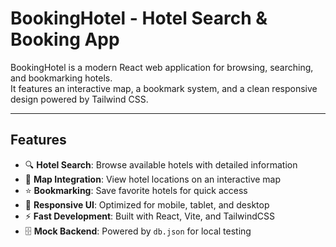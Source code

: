 # BookingHotel - Hotel Search & Booking App

BookingHotel is a modern React web application for browsing, searching, and bookmarking hotels.  
It features an interactive map, a bookmark system, and a clean responsive design powered by Tailwind CSS.

---

##  Features
- 🔍 **Hotel Search**: Browse available hotels with detailed information  
- 📍 **Map Integration**: View hotel locations on an interactive map  
- ⭐ **Bookmarking**: Save favorite hotels for quick access  
- 📱 **Responsive UI**: Optimized for mobile, tablet, and desktop  
- ⚡ **Fast Development**: Built with React, Vite, and TailwindCSS  
- 🗄️ **Mock Backend**: Powered by `db.json` for local testing  

